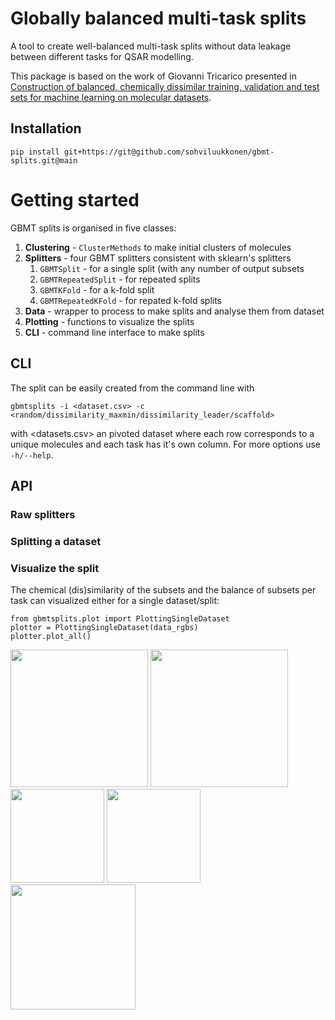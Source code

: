 # Globally balanced multi-task splits

A tool to create well-balanced multi-task splits without data leakage between different tasks for QSAR modelling.

This package is based on the work of Giovanni Tricarico presented in [Construction of balanced, chemically dissimilar training, validation and test sets for machine learning on molecular datasets](https://chemrxiv.org/engage/chemrxiv/article-details/6253d85d88636ca19c0de92d). 

## Installation
```
pip install git+https://git@github.com/sohviluukkonen/gbmt-splits.git@main
```

# Getting started
GBMT splits is organised in five classes:
1. **Clustering** - `ClusterMethods` to make initial clusters of molecules
2. **Splitters** - four GBMT splitters consistent with sklearn's splitters
   1. `GBMTSplit` - for a single split (with any number of output subsets
   2. `GBMTRepeatedSplit` - for repeated splits
   3. `GBMTKFold` - for a k-fold split
   4. `GBMTRepeatedKFold` - for repated k-fold splits
3. **Data** - wrapper to process to make splits and analyse them from dataset
4. **Plotting** - functions to visualize the splits
5. **CLI** - command line interface to make splits

## CLI
The split can be easily created from the command line with

```
gbmtsplits -i <dataset.csv> -c <random/dissimilarity_maxmin/dissimilarity_leader/scaffold> 
```
with <datasets.csv> an pivoted dataset where each row corresponds to a unique molecules and each task has it's own column. For more options use `-h/--help`.

## API

### Raw splitters

### Splitting a dataset

### Visualize the split

The chemical (dis)similarity of the subsets and the balance of subsets per task can visualized either for a single dataset/split:
```
from gbmtsplits.plot import PlottingSingleDataset
plotter = PlottingSingleDataset(data_rgbs)
plotter.plot_all()
```
<p float="left">
  <img src="https://user-images.githubusercontent.com/25030163/219752130-01e16b4a-e056-4136-9b88-44a6e5e26385.png" width="220"> 
  <img src="https://user-images.githubusercontent.com/25030163/219752240-90bb5df9-e8db-4c3a-9a47-0d3e1f130acb.png" width="220"> 
  <img src="https://user-images.githubusercontent.com/25030163/220315575-f9c12fb6-0ff9-4cf7-aa93-f218be36cd97.png" width="150"> 
  <img src="https://user-images.githubusercontent.com/25030163/220315711-6ddb8470-c966-47a6-85ba-cae036f59b1f.png" width="150"> 
  <img src="https://user-images.githubusercontent.com/25030163/219752297-7b952b1e-ad4e-485f-b786-f8a6087e084c.png" width="200"> 
</p>

